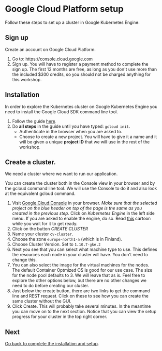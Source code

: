 # Google Cloud Platform setup
Follow these steps to set up a cluster in Google Kubernetes Engine.

## Sign up
Create an account on Google Cloud Platform. 
  1. Go to: https://console.cloud.google.com 
  2. Sign up. You will have to register a payment method to complete the sign up. The first 12 months are free, as long as you don't use more than the included $300 credits, so you should not be charged anything for this workshop.

## Installation
In order to explore the Kubernetes cluster on Google Kubernetes Engine you need to install the Google Cloud SDK command line tool.
  1. Follow the guide [here](https://cloud.google.com/sdk/docs/downloads-interactive).
  2. Do **all steps** in the guide until you have typed:  `gcloud init`.
        - Authenticate in the browser when you are asked to. 
        - Choose to create a new project. 
      You will have to give it a name and it will be given a unique **project ID** that we will use in the rest of the workshop. 

## Create a cluster.
We need a cluster where we want to run our application.

You can create the cluster both in the Console view in your browser and by the gcloud command line tool. We will use the Console to do it and also look at the equivalent gcloud command. 

  1. Visit [Google Cloud Console](https://console.cloud.google.com/) in your browser.
     *Make sure that the selected project on the blue header on top of the page is the same as you created in the previous step*.
     Click on *Kubernetes Engine* in the left side menu. If you are asked to enable the engine, do so. Read [this](https://cloud.google.com/kubernetes-engine/kubernetes-comic/) cartoon while you wait for it to get ready.
  2. Click on the button *CREATE CLUSTER*
  3. Name your cluster `cv-cluster`.
  4. Choose the zone `europe-north1-a` (which is in Finland).
  5. Choose Cluster Version. Set to `1.10.7-gke.2`
  6. Next you see that you can select what machine type to use. This defines the resources each node in your cluster will have. You don't need to change this.
  7. You can also select the image for the virtual machines for the nodes. The default Container Optmized OS is good for our use case. The size for the node pool defaults to 3. We will leave that as is. Feel free to explore the other options below, but there are no other changes we need to do before creating our cluster.
  8. Just below the create button, there are two links to get the command line and REST request. Click on these to see how you can create the same cluster without the GUI.
  9. Click Create. This will probably take several minutes. In the meantime you can move on to the next section. Notice that you can view the setup progress for your cluster in the top right corner.


## Next

[Go back to complete the installation and setup](./1-installation-tasks.md).
